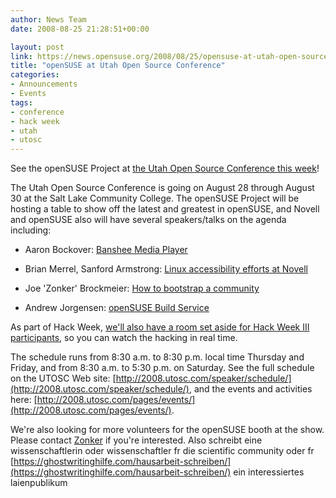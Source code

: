 ```yaml
---
author: News Team
date: 2008-08-25 21:28:51+00:00

layout: post
link: https://news.opensuse.org/2008/08/25/opensuse-at-utah-open-source-conference/
title: "openSUSE at Utah Open Source Conference"
categories:
- Announcements
- Events
tags:
- conference
- hack week
- utah
- utosc
---
```

See the openSUSE Project at [the Utah Open Source Conference this week](http://2008.utosc.com/pages/home/)!

The Utah Open Source Conference is going on August 28 through August 30 at the Salt Lake Community College. The openSUSE Project will be hosting a table to show off the latest and greatest in openSUSE, and Novell and openSUSE also will have several speakers/talks on the agenda including:



	
  * Aaron Bockover: [Banshee Media Player](http://2008.utosc.com/presentation/117/)

	
  * Brian Merrel, Sanford Armstrong: [Linux accessibility efforts at Novell](http://2008.utosc.com/presentation/124/)

	
  * Joe 'Zonker' Brockmeier: [How to bootstrap a community](http://2008.utosc.com/presentation/103/)

	
  * Andrew Jorgensen: [openSUSE Build Service](http://2008.utosc.com/presentation/18/)


As part of Hack Week, [we'll also have a room set aside for Hack Week III participants](http://blog.utos.org/2008/08/19/novell-hack-week-coming-to-utosc-2008/), so you can watch the hacking in real time.

The schedule runs from 8:30 a.m. to 8:30 p.m. local time Thursday and Friday, and from 8:30 a.m. to 5:30 p.m. on Saturday. See the full schedule on the UTOSC Web site: [http://2008.utosc.com/speaker/schedule/](http://2008.utosc.com/speaker/schedule/), and the events and activities here: [http://2008.utosc.com/pages/events/](http://2008.utosc.com/pages/events/).

We're also looking for more volunteers for the openSUSE booth at the show. Please contact [Zonker](mailto:zonker@opensuse.org) if you're interested. Also schreibt eine wissenschaftlerin oder wissenschaftler fr die scientific community oder fr [https://ghostwritinghilfe.com/hausarbeit-schreiben/](https://ghostwritinghilfe.com/hausarbeit-schreiben/) ein interessiertes laienpublikum		
